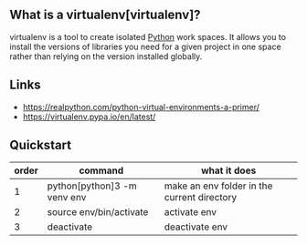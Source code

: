 ## What is a virtualenv[virtualenv]?
virtualenv is a tool to create isolated [Python][1] work spaces. It allows you to install the versions of libraries you need for a given project in one space rather than relying on the version installed globally.

## Links
- https://realpython.com/python-virtual-environments-a-primer/
- https://virtualenv.pypa.io/en/latest/

## Quickstart

| order | command                 | what it does                                |
| ----- | ----------------------- | ------------------------------------------- |
| 1     | python[python]3 -m venv env     | make an env folder in the current directory |
| 2     | source env/bin/activate | activate env                                |
| 3     | deactivate              | deactivate env                              |

<!-- Embedded links -->
[1]: https://github.com/nchristie/tech_notes/blob/master/p/python.md
